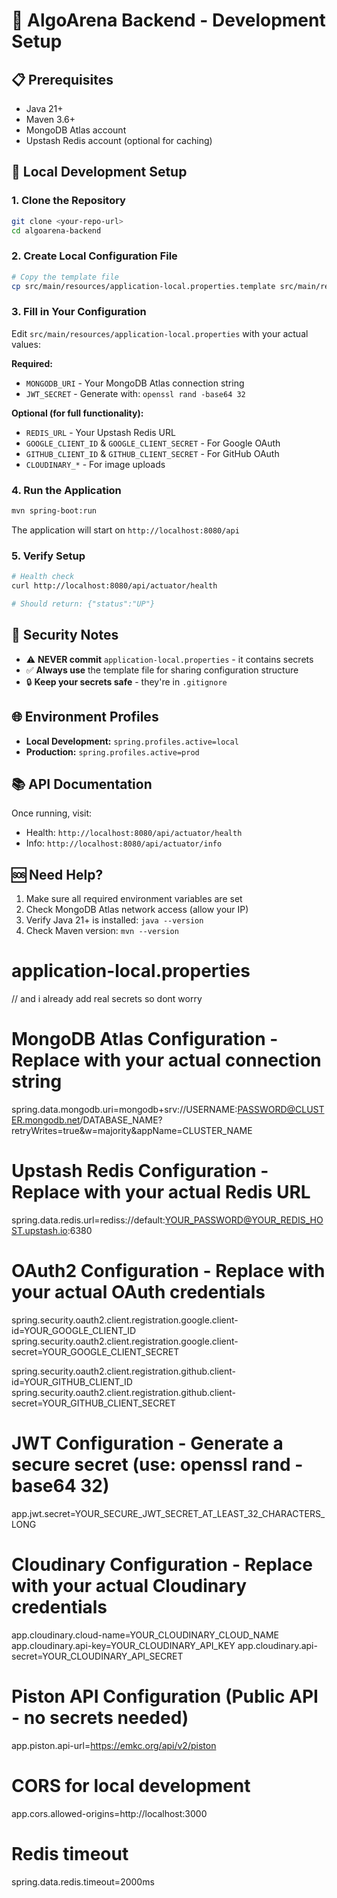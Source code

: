 # 🚀 AlgoArena Backend - Development Setup

## 📋 Prerequisites
- Java 21+
- Maven 3.6+
- MongoDB Atlas account
- Upstash Redis account (optional for caching)

## 🔧 Local Development Setup

### 1. Clone the Repository
```bash
git clone <your-repo-url>
cd algoarena-backend
```

### 2. Create Local Configuration File
```bash
# Copy the template file
cp src/main/resources/application-local.properties.template src/main/resources/application-local.properties
```

### 3. Fill in Your Configuration
Edit `src/main/resources/application-local.properties` with your actual values:

**Required:**
- `MONGODB_URI` - Your MongoDB Atlas connection string
- `JWT_SECRET` - Generate with: `openssl rand -base64 32`

**Optional (for full functionality):**
- `REDIS_URL` - Your Upstash Redis URL
- `GOOGLE_CLIENT_ID` & `GOOGLE_CLIENT_SECRET` - For Google OAuth
- `GITHUB_CLIENT_ID` & `GITHUB_CLIENT_SECRET` - For GitHub OAuth  
- `CLOUDINARY_*` - For image uploads

### 4. Run the Application
```bash
mvn spring-boot:run
```

The application will start on `http://localhost:8080/api`

### 5. Verify Setup
```bash
# Health check
curl http://localhost:8080/api/actuator/health

# Should return: {"status":"UP"}
```

## 🔐 Security Notes

- ⚠️ **NEVER commit** `application-local.properties` - it contains secrets
- ✅ **Always use** the template file for sharing configuration structure
- 🔒 **Keep your secrets safe** - they're in `.gitignore`

## 🌐 Environment Profiles

- **Local Development:** `spring.profiles.active=local`
- **Production:** `spring.profiles.active=prod`

## 📚 API Documentation

Once running, visit:
- Health: `http://localhost:8080/api/actuator/health`
- Info: `http://localhost:8080/api/actuator/info`

## 🆘 Need Help?

1. Make sure all required environment variables are set
2. Check MongoDB Atlas network access (allow your IP)
3. Verify Java 21+ is installed: `java --version`
4. Check Maven version: `mvn --version`








# application-local.properties
// and i already add real secrets so dont worry

# MongoDB Atlas Configuration - Replace with your actual connection string
spring.data.mongodb.uri=mongodb+srv://USERNAME:PASSWORD@CLUSTER.mongodb.net/DATABASE_NAME?retryWrites=true&w=majority&appName=CLUSTER_NAME

# Upstash Redis Configuration - Replace with your actual Redis URL  
spring.data.redis.url=rediss://default:YOUR_PASSWORD@YOUR_REDIS_HOST.upstash.io:6380

# OAuth2 Configuration - Replace with your actual OAuth credentials
spring.security.oauth2.client.registration.google.client-id=YOUR_GOOGLE_CLIENT_ID
spring.security.oauth2.client.registration.google.client-secret=YOUR_GOOGLE_CLIENT_SECRET

spring.security.oauth2.client.registration.github.client-id=YOUR_GITHUB_CLIENT_ID
spring.security.oauth2.client.registration.github.client-secret=YOUR_GITHUB_CLIENT_SECRET

# JWT Configuration - Generate a secure secret (use: openssl rand -base64 32)
app.jwt.secret=YOUR_SECURE_JWT_SECRET_AT_LEAST_32_CHARACTERS_LONG

# Cloudinary Configuration - Replace with your actual Cloudinary credentials
app.cloudinary.cloud-name=YOUR_CLOUDINARY_CLOUD_NAME
app.cloudinary.api-key=YOUR_CLOUDINARY_API_KEY
app.cloudinary.api-secret=YOUR_CLOUDINARY_API_SECRET

# Piston API Configuration (Public API - no secrets needed)
app.piston.api-url=https://emkc.org/api/v2/piston

# CORS for local development
app.cors.allowed-origins=http://localhost:3000

# Redis timeout
spring.data.redis.timeout=2000ms